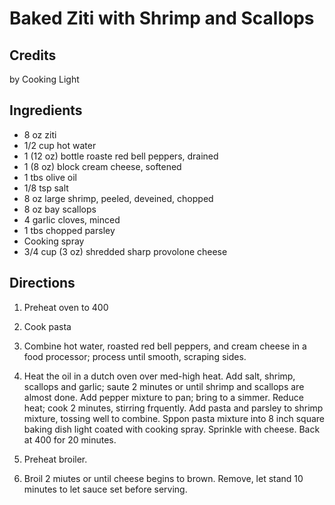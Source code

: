 # Baked Ziti with Shrimp and Scallops 

## Credits

by Cooking Light

## Ingredients

- 8 oz ziti
- 1/2 cup hot water
- 1 (12 oz) bottle roaste red bell peppers, drained
- 1 (8 oz) block cream cheese, softened
- 1 tbs olive oil
- 1/8 tsp salt
- 8 oz large shrimp, peeled, deveined, chopped
- 8 oz bay scallops
- 4 garlic cloves, minced
- 1 tbs chopped parsley
- Cooking spray
- 3/4 cup (3 oz) shredded sharp provolone cheese

## Directions

1. Preheat oven to 400  
  
 2. Cook pasta  
  
 3. Combine hot water, roasted red bell peppers, and cream cheese in a food processor; process until smooth, scraping sides.  
  
 4. Heat the oil in a dutch oven over med-high heat. Add salt, shrimp, scallops and garlic; saute 2 minutes or until shrimp and scallops are almost done. Add pepper mixture to pan; bring to a simmer. Reduce heat; cook 2 minutes, stirring frquently. Add pasta and parsley to shrimp mixture, tossing well to combine. Sppon pasta mixture into 8 inch square baking dish light coated with cooking spray. Sprinkle with cheese. Back at 400 for 20 minutes.  
  
 5. Preheat broiler.  
  
 6. Broil 2 miutes or until cheese begins to brown. Remove, let stand 10 minutes to let sauce set before serving.

